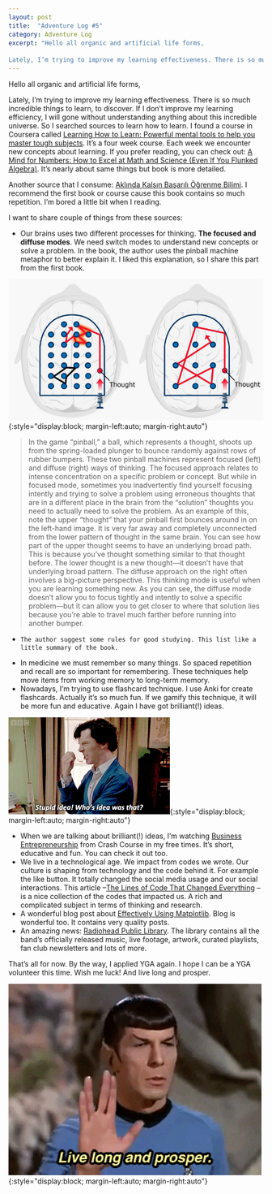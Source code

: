 ```yaml
---
layout: post
title:  "Adventure Log #5"
category: Adventure Log
excerpt: "Hello all organic and artificial life forms,

Lately, I’m trying to improve my learning effectiveness. There is so much incredible things to learn, to discover. If I don’t improve my learning efficiency, I will gone without understanding anything about this incredible universe."
---
```


Hello all organic and artificial life forms,

Lately, I’m trying to improve my learning effectiveness. There is so much incredible things to learn, to discover. If I don’t improve my learning efficiency, I will gone without understanding anything about this incredible universe. So I searched sources to learn how to learn. I found a course in Coursera called [Learning How to Learn: Powerful mental tools to help you master tough subjects](https://www.coursera.org/learn/learning-how-to-learn#instructors). It’s a four week course. Each week we encounter new concepts about learning. If you prefer reading, you can check out: [A Mind for Numbers: How to Excel at Math and Science (Even If You Flunked Algebra)](https://www.amazon.com/gp/product/039916524X/ref=as_li_qf_sp_asin_il_tl?ie=UTF8&camp=1789&creative=9325&creativeASIN=039916524X&linkCode=as2&tag=learningho0a9-20&linkId=D4N64HNWGXOU5SBK). It’s nearly about same things but book is more detailed. 

Another source that I consume: [Aklında Kalsın Başarılı Öğrenme Bilimi](https://www.kitapyurdu.com/kitap/aklinda-kalsin-amp-basarili-ogrenme-bilimi/417988.html). I recommend the first book or course cause this book contains so much repetition. I’m bored a little bit when I reading.

I want to share couple of things from these sources:

* Our brains uses two different processes for thinking. **The focused and diffuse modes**. We need switch modes to understand new concepts or solve a problem. In the book, the author uses the pinball machine metaphor to better explain it. I liked this explanation, so I share this part from the first book.

![Brain Modes](/assets/brain_modes.png){:style="display:block; margin-left:auto; margin-right:auto"}
> In the game “pinball,” a ball, which represents a thought, shoots up from the spring-loaded plunger to bounce randomly against rows of rubber bumpers. These two pinball machines represent focused (left) and diffuse (right) ways of thinking. The focused approach relates to intense concentration on a specific problem or concept. But while in focused mode, sometimes you inadvertently find yourself focusing intently and trying to solve a problem using erroneous thoughts that are in a different place in the brain from the “solution” thoughts you need to actually need to solve the problem.
As an example of this, note the upper “thought” that your pinball first bounces around in on the left-hand image. It is very far away and completely unconnected from the lower pattern of thought in the same brain. You can see how part of the upper thought seems to have an underlying broad path. This is because you’ve thought something similar to that thought before. The lower thought is a new thought—it doesn’t have that underlying broad pattern.
The diffuse approach on the right often involves a big-picture perspective. This thinking mode is useful when you are learning something new. As you can see, the diffuse mode doesn’t allow you to focus tightly and intently to solve a specific problem—but it can allow you to get closer to where that solution lies because you’re able to travel much farther before running into another bumper.

*     The author suggest some rules for good studying. This list like a little summary of the book.
* In medicine we must remember so many things. So spaced repetition and recall are so important for remembering. These techniques help move items from working memory to long-term memory.
* Nowadays, I’m trying to use flashcard technique. I use Anki for create flashcards. Actually it’s so much fun. If we gamify this technique, it will be more fun and educative. Again I have got brilliant(!) ideas.

![Sherlock Brillant](/assets/sherlock_brillant.gif){:style="display:block; margin-left:auto; margin-right:auto"}

* When we are talking about brilliant(!) ideas, I’m watching [Business Entrepreneurship](https://www.youtube.com/playlist?list=PL8dPuuaLjXtNamNKW5qlS-nKgA0on7Qze) from Crash Course in my free times. It’s short, educative and fun. You can check it out too.
* We live in a technological age. We impact from codes we wrote. Our culture is shaping from technology and the code behind it. For example the like button. It totally changed the social media usage and our social interactions. This article –[The Lines of Code That Changed Everything](https://slate.com/technology/2019/10/consequential-computer-code-software-history.html) – is a nice collection of the codes that impacted us. A rich and complicated subject in terms of thinking and research.
* A wonderful blog post about [Effectively Using Matplotlib](https://pbpython.com/effective-matplotlib.html). Blog is wonderful too. It contains very quality posts.
* An amazing news: [Radiohead Public Library](https://radiohead.com/library/#amsp). The library contains all the band’s officially released music, live footage, artwork, curated playlists, fan club newsletters and lots of more.

That’s all for now. By the way, I applied YGA again. I hope I can be a YGA volunteer this time. Wish me luck! And live long and prosper.

![Vulcan Salute](/assets/vulcan_salute2.gif){:style="display:block; margin-left:auto; margin-right:auto"}